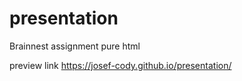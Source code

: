 # presentation
Brainnest assignment
pure html

preview link 
https://josef-cody.github.io/presentation/

